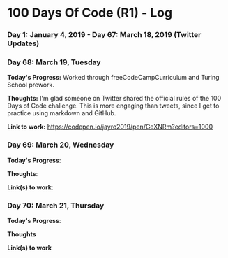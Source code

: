 # 100 Days Of Code (R1) - Log

### Day 1: January 4, 2019 - Day 67: March 18, 2019 (Twitter Updates)

### Day 68: March 19, Tuesday

**Today's Progress:** Worked through freeCodeCampCurriculum and Turing School prework.

**Thoughts:** I'm glad someone on Twitter shared the official rules of the 100 Days of Code challenge. This is more engaging than tweets, since I get to practice using markdown and GitHub.

**Link to work:**
https://codepen.io/jayro2019/pen/GeXNRm?editors=1000

### Day 69: March 20, Wednesday

**Today's Progress**: 

**Thoughts**: 

**Link(s) to work**: 

### Day 70: March 21, Thursday

**Today's Progress**: 

**Thoughts**

**Link(s) to work**
